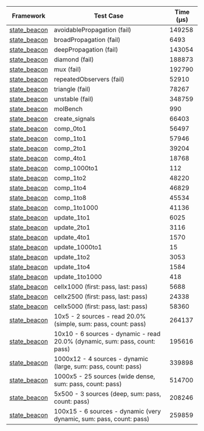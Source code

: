 | Framework | Test Case | Time (μs) |
| --- | --- | --- |
| [state_beacon](https://github.com/jinyus/dart_beacon) | avoidablePropagation (fail) | 149258 |
| [state_beacon](https://github.com/jinyus/dart_beacon) | broadPropagation (fail) | 6493 |
| [state_beacon](https://github.com/jinyus/dart_beacon) | deepPropagation (fail) | 143054 |
| [state_beacon](https://github.com/jinyus/dart_beacon) | diamond (fail) | 188873 |
| [state_beacon](https://github.com/jinyus/dart_beacon) | mux (fail) | 192790 |
| [state_beacon](https://github.com/jinyus/dart_beacon) | repeatedObservers (fail) | 52910 |
| [state_beacon](https://github.com/jinyus/dart_beacon) | triangle (fail) | 78267 |
| [state_beacon](https://github.com/jinyus/dart_beacon) | unstable (fail) | 348759 |
| [state_beacon](https://github.com/jinyus/dart_beacon) | molBench | 990 |
| [state_beacon](https://github.com/jinyus/dart_beacon) | create_signals | 66403 |
| [state_beacon](https://github.com/jinyus/dart_beacon) | comp_0to1 | 56497 |
| [state_beacon](https://github.com/jinyus/dart_beacon) | comp_1to1 | 57946 |
| [state_beacon](https://github.com/jinyus/dart_beacon) | comp_2to1 | 39204 |
| [state_beacon](https://github.com/jinyus/dart_beacon) | comp_4to1 | 18768 |
| [state_beacon](https://github.com/jinyus/dart_beacon) | comp_1000to1 | 112 |
| [state_beacon](https://github.com/jinyus/dart_beacon) | comp_1to2 | 48220 |
| [state_beacon](https://github.com/jinyus/dart_beacon) | comp_1to4 | 46829 |
| [state_beacon](https://github.com/jinyus/dart_beacon) | comp_1to8 | 45534 |
| [state_beacon](https://github.com/jinyus/dart_beacon) | comp_1to1000 | 41136 |
| [state_beacon](https://github.com/jinyus/dart_beacon) | update_1to1 | 6025 |
| [state_beacon](https://github.com/jinyus/dart_beacon) | update_2to1 | 3116 |
| [state_beacon](https://github.com/jinyus/dart_beacon) | update_4to1 | 1570 |
| [state_beacon](https://github.com/jinyus/dart_beacon) | update_1000to1 | 15 |
| [state_beacon](https://github.com/jinyus/dart_beacon) | update_1to2 | 3053 |
| [state_beacon](https://github.com/jinyus/dart_beacon) | update_1to4 | 1584 |
| [state_beacon](https://github.com/jinyus/dart_beacon) | update_1to1000 | 418 |
| [state_beacon](https://github.com/jinyus/dart_beacon) | cellx1000 (first: pass, last: pass) | 5688 |
| [state_beacon](https://github.com/jinyus/dart_beacon) | cellx2500 (first: pass, last: pass) | 24338 |
| [state_beacon](https://github.com/jinyus/dart_beacon) | cellx5000 (first: pass, last: pass) | 58360 |
| [state_beacon](https://github.com/jinyus/dart_beacon) | 10x5 - 2 sources - read 20.0% (simple, sum: pass, count: pass) | 264137 |
| [state_beacon](https://github.com/jinyus/dart_beacon) | 10x10 - 6 sources - dynamic - read 20.0% (dynamic, sum: pass, count: pass) | 195616 |
| [state_beacon](https://github.com/jinyus/dart_beacon) | 1000x12 - 4 sources - dynamic (large, sum: pass, count: pass) | 339898 |
| [state_beacon](https://github.com/jinyus/dart_beacon) | 1000x5 - 25 sources (wide dense, sum: pass, count: pass) | 514700 |
| [state_beacon](https://github.com/jinyus/dart_beacon) | 5x500 - 3 sources (deep, sum: pass, count: pass) | 208246 |
| [state_beacon](https://github.com/jinyus/dart_beacon) | 100x15 - 6 sources - dynamic (very dynamic, sum: pass, count: pass) | 259859 |
